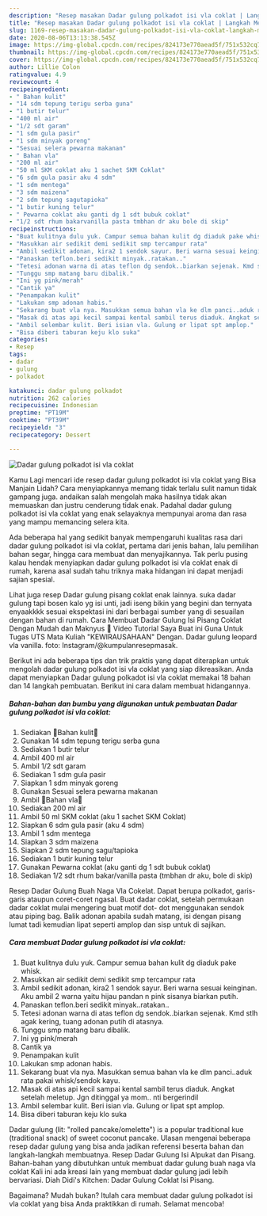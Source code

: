 ```yaml
---
description: "Resep masakan Dadar gulung polkadot isi vla coklat | Langkah Membuat Dadar gulung polkadot isi vla coklat Yang Lezat"
title: "Resep masakan Dadar gulung polkadot isi vla coklat | Langkah Membuat Dadar gulung polkadot isi vla coklat Yang Lezat"
slug: 1169-resep-masakan-dadar-gulung-polkadot-isi-vla-coklat-langkah-membuat-dadar-gulung-polkadot-isi-vla-coklat-yang-lezat
date: 2020-08-06T13:13:38.545Z
image: https://img-global.cpcdn.com/recipes/824173e770aead5f/751x532cq70/dadar-gulung-polkadot-isi-vla-coklat-foto-resep-utama.jpg
thumbnail: https://img-global.cpcdn.com/recipes/824173e770aead5f/751x532cq70/dadar-gulung-polkadot-isi-vla-coklat-foto-resep-utama.jpg
cover: https://img-global.cpcdn.com/recipes/824173e770aead5f/751x532cq70/dadar-gulung-polkadot-isi-vla-coklat-foto-resep-utama.jpg
author: Lillie Colon
ratingvalue: 4.9
reviewcount: 4
recipeingredient:
- " Bahan kulit"
- "14 sdm tepung terigu serba guna"
- "1 butir telur"
- "400 ml air"
- "1/2 sdt garam"
- "1 sdm gula pasir"
- "1 sdm minyak goreng"
- "Sesuai selera pewarna makanan"
- " Bahan vla"
- "200 ml air"
- "50 ml SKM coklat aku 1 sachet SKM Coklat"
- "6 sdm gula pasir aku 4 sdm"
- "1 sdm mentega"
- "3 sdm maizena"
- "2 sdm tepung sagutapioka"
- "1 butir kuning telur"
- " Pewarna coklat aku ganti dg 1 sdt bubuk coklat"
- "1/2 sdt rhum bakarvanilla pasta tmbhan dr aku bole di skip"
recipeinstructions:
- "Buat kulitnya dulu yuk. Campur semua bahan kulit dg diaduk pake whisk."
- "Masukkan air sedikit demi sedikit smp tercampur rata"
- "Ambil sedikit adonan, kira2 1 sendok sayur. Beri warna sesuai keinginan. Aku ambil 2 warna yaitu hijau pandan n pink sisanya biarkan putih."
- "Panaskan teflon.beri sedikit minyak..ratakan.."
- "Tetesi adonan warna di atas teflon dg sendok..biarkan sejenak. Kmd stlh agak kering, tuang adonan putih di atasnya."
- "Tunggu smp matang baru dibalik."
- "Ini yg pink/merah"
- "Cantik ya"
- "Penampakan kulit"
- "Lakukan smp adonan habis."
- "Sekarang buat vla nya. Masukkan semua bahan vla ke dlm panci..aduk rata pakai whisk/sendok kayu."
- "Masak di atas api kecil sampai kental sambil terus diaduk. Angkat setelah meletup. Jgn ditinggal ya mom.. nti bergerindil"
- "Ambil selembar kulit. Beri isian vla. Gulung or lipat spt amplop."
- "Bisa diberi taburan keju klo suka"
categories:
- Resep
tags:
- dadar
- gulung
- polkadot

katakunci: dadar gulung polkadot 
nutrition: 262 calories
recipecuisine: Indonesian
preptime: "PT19M"
cooktime: "PT39M"
recipeyield: "3"
recipecategory: Dessert

---
```



![Dadar gulung polkadot isi vla coklat](https://img-global.cpcdn.com/recipes/824173e770aead5f/751x532cq70/dadar-gulung-polkadot-isi-vla-coklat-foto-resep-utama.jpg)

Kamu Lagi mencari ide resep dadar gulung polkadot isi vla coklat yang Bisa Manjain Lidah? Cara menyiapkannya memang tidak terlalu sulit namun tidak gampang juga. andaikan salah mengolah maka hasilnya tidak akan memuaskan dan justru cenderung tidak enak. Padahal dadar gulung polkadot isi vla coklat yang enak selayaknya mempunyai aroma dan rasa yang mampu memancing selera kita.

Ada beberapa hal yang sedikit banyak mempengaruhi kualitas rasa dari dadar gulung polkadot isi vla coklat, pertama dari jenis bahan, lalu pemilihan bahan segar, hingga cara membuat dan menyajikannya. Tak perlu pusing kalau hendak menyiapkan dadar gulung polkadot isi vla coklat enak di rumah, karena asal sudah tahu triknya maka hidangan ini dapat menjadi sajian spesial.

Lihat juga resep Dadar gulung pisang coklat enak lainnya. suka dadar gulung tapi bosen kalo yg isi unti, jadi iseng bikin yang begini dan ternyata enyaakkkk sesuai ekspektasi ini dari berbagai sumber yang di sesuailan dengan bahan di rumah. Cara Membuat Dadar Gulung Isi Pisang Coklat Dengan Mudah dan Maknyus 🤗 Video Tutorial Saya Buat ini Guna Untuk Tugas UTS Mata Kuliah &#34;KEWIRAUSAHAAN&#34; Dengan. Dadar gulung leopard vla vanilla. foto: Instagram/@kumpulanresepmasak.


Berikut ini ada beberapa tips dan trik praktis yang dapat diterapkan untuk mengolah dadar gulung polkadot isi vla coklat yang siap dikreasikan. Anda dapat menyiapkan Dadar gulung polkadot isi vla coklat memakai 18 bahan dan 14 langkah pembuatan. Berikut ini cara dalam membuat hidangannya.

<!--inarticleads1-->

##### Bahan-bahan dan bumbu yang digunakan untuk pembuatan Dadar gulung polkadot isi vla coklat:

1. Sediakan  🧀Bahan kulit🧀
1. Gunakan 14 sdm tepung terigu serba guna
1. Sediakan 1 butir telur
1. Ambil 400 ml air
1. Ambil 1/2 sdt garam
1. Sediakan 1 sdm gula pasir
1. Siapkan 1 sdm minyak goreng
1. Gunakan Sesuai selera pewarna makanan
1. Ambil  🧀Bahan vla🧀
1. Sediakan 200 ml air
1. Ambil 50 ml SKM coklat (aku 1 sachet SKM Coklat)
1. Siapkan 6 sdm gula pasir (aku 4 sdm)
1. Ambil 1 sdm mentega
1. Siapkan 3 sdm maizena
1. Siapkan 2 sdm tepung sagu/tapioka
1. Sediakan 1 butir kuning telur
1. Gunakan  Pewarna coklat (aku ganti dg 1 sdt bubuk coklat)
1. Sediakan 1/2 sdt rhum bakar/vanilla pasta (tmbhan dr aku, bole di skip)


Resep Dadar Gulung Buah Naga Vla Cokelat. Dapat berupa polkadot, garis-garis ataupun coret-coret ngasal. Buat dadar coklat, setelah permukaan dadar coklat mulai mengering buat motif dot- dot menggunakan sendok atau piping bag. Balik adonan apabila sudah matang, isi dengan pisang lumat tadi kemudian lipat seperti amplop dan sisp untuk di sajikan. 

<!--inarticleads2-->

##### Cara membuat Dadar gulung polkadot isi vla coklat:

1. Buat kulitnya dulu yuk. Campur semua bahan kulit dg diaduk pake whisk.
1. Masukkan air sedikit demi sedikit smp tercampur rata
1. Ambil sedikit adonan, kira2 1 sendok sayur. Beri warna sesuai keinginan. Aku ambil 2 warna yaitu hijau pandan n pink sisanya biarkan putih.
1. Panaskan teflon.beri sedikit minyak..ratakan..
1. Tetesi adonan warna di atas teflon dg sendok..biarkan sejenak. Kmd stlh agak kering, tuang adonan putih di atasnya.
1. Tunggu smp matang baru dibalik.
1. Ini yg pink/merah
1. Cantik ya
1. Penampakan kulit
1. Lakukan smp adonan habis.
1. Sekarang buat vla nya. Masukkan semua bahan vla ke dlm panci..aduk rata pakai whisk/sendok kayu.
1. Masak di atas api kecil sampai kental sambil terus diaduk. Angkat setelah meletup. Jgn ditinggal ya mom.. nti bergerindil
1. Ambil selembar kulit. Beri isian vla. Gulung or lipat spt amplop.
1. Bisa diberi taburan keju klo suka


Dadar gulung (lit: &#34;rolled pancake/omelette&#34;) is a popular traditional kue (traditional snack) of sweet coconut pancake. Ulasan mengenai beberapa resep dadar gulung yang bisa anda jadikan referensi beserta bahan dan langkah-langkah membuatnya. Resep Dadar Gulung Isi Alpukat dan Pisang. Bahan-bahan yang dibutuhkan untuk membuat dadar gulung buah naga vla coklat Kali ini ada kreasi lain yang membuat dadar gulung jadi lebih bervariasi. Diah Didi&#39;s Kitchen: Dadar Gulung Coklat Isi Pisang. 

Bagaimana? Mudah bukan? Itulah cara membuat dadar gulung polkadot isi vla coklat yang bisa Anda praktikkan di rumah. Selamat mencoba!

